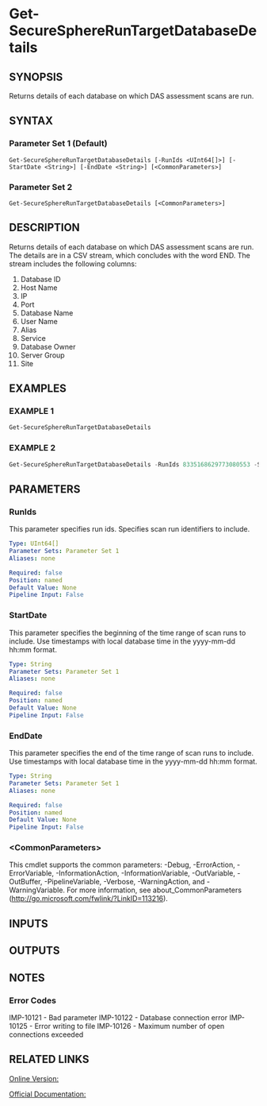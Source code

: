 ﻿# Get-SecureSphereRunTargetDatabaseDetails

## SYNOPSIS
Returns details of each database on which DAS assessment scans are run.

## SYNTAX

### Parameter Set 1 (Default)
```
Get-SecureSphereRunTargetDatabaseDetails [-RunIds <UInt64[]>] [-StartDate <String>] [-EndDate <String>] [<CommonParameters>]
```

### Parameter Set 2
```
Get-SecureSphereRunTargetDatabaseDetails [<CommonParameters>]
```

## DESCRIPTION
Returns details of each database on which DAS assessment scans are run. The details are in a CSV stream, which concludes with the word END. The stream includes the following columns:
1. Database ID
2. Host Name
3. IP
4. Port
5. Database Name
6. User Name
7. Alias
8. Service
9. Database Owner
10. Server Group
11. Site

## EXAMPLES

### EXAMPLE 1

```powershell
Get-SecureSphereRunTargetDatabaseDetails
```

### EXAMPLE 2

```powershell
Get-SecureSphereRunTargetDatabaseDetails -RunIds 8335168629773080553 -StartDate "2014-01-01 08:00" -EndDate "2014-01-01 09:00"
```

## PARAMETERS

### RunIds
This parameter specifies run ids. Specifies scan run identifiers to include.

```yaml
Type: UInt64[]
Parameter Sets: Parameter Set 1
Aliases: none

Required: false
Position: named
Default Value: None
Pipeline Input: False
```

### StartDate
This parameter specifies the beginning of the time range of scan runs to include. Use timestamps with local database time in the yyyy-mm-dd hh:mm format.

```yaml
Type: String
Parameter Sets: Parameter Set 1
Aliases: none

Required: false
Position: named
Default Value: None
Pipeline Input: False
```

### EndDate
This parameter specifies the end of the time range of scan runs to include. Use timestamps with local database time in the yyyy-mm-dd hh:mm format.

```yaml
Type: String
Parameter Sets: Parameter Set 1
Aliases: none

Required: false
Position: named
Default Value: None
Pipeline Input: False
```

### \<CommonParameters\>
This cmdlet supports the common parameters: -Debug, -ErrorAction, -ErrorVariable, -InformationAction, -InformationVariable, -OutVariable, -OutBuffer, -PipelineVariable, -Verbose, -WarningAction, and -WarningVariable. For more information, see about_CommonParameters (http://go.microsoft.com/fwlink/?LinkID=113216).

## INPUTS

## OUTPUTS

## NOTES

### Error Codes
IMP-10121 - Bad parameter
IMP-10122 - Database connection error
IMP-10125 - Error writing to file
IMP-10126 - Maximum number of open connections exceeded

## RELATED LINKS

[Online Version:](https://github.com/akshinmustafayev/Documentation/MD)

[Official Documentation:](https://docs.imperva.com/bundle/v13.6-api-reference-guide/page/61707.htm)



